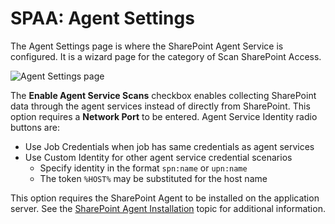 # SPAA: Agent Settings

The Agent Settings page is where the SharePoint Agent Service is configured. It is a wizard page for the category of Scan SharePoint Access.

![Agent Settings page](/img/product_docs/activitymonitor/activitymonitor/install/agent/windowsagent.webp)

The __Enable Agent Service Scans__ checkbox enables collecting SharePoint data through the agent services instead of directly from SharePoint. This option requires a __Network Port__ to be entered. Agent Service Identity radio buttons are:

- Use Job Credentials when job has same credentials as agent services
- Use Custom Identity for other agent service credential scenarios
  - Specify identity in the format ```spn:name``` or ```upn:name```
  - The token ```%HOST%``` may be substituted for the host name

This option requires the SharePoint Agent to be installed on the application server. See the [SharePoint Agent Installation](/docs/accessanalyzer/enterpriseauditor/install/sharepointagent/overview.md) topic for additional information.
